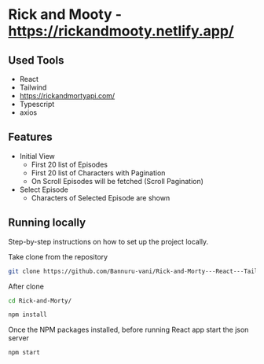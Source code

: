 # Rick and Mooty - https://rickandmooty.netlify.app/

## Used Tools

- React
- Tailwind
- https://rickandmortyapi.com/
- Typescript
- axios

## Features

- Initial View
  - First 20 list of Episodes
  - First 20 list of Characters with Pagination
  - On Scroll Episodes will be fetched (Scroll Pagination)
- Select Episode
  - Characters of Selected Episode are shown

## Running locally

Step-by-step instructions on how to set up the project locally.

Take clone from the repository

```bash
git clone https://github.com/Bannuru-vani/Rick-and-Morty---React---Tailwind.git
```

After clone

```bash
cd Rick-and-Morty/

npm install
```

Once the NPM packages installed, before running React app start the json server

```bash
npm start
```
